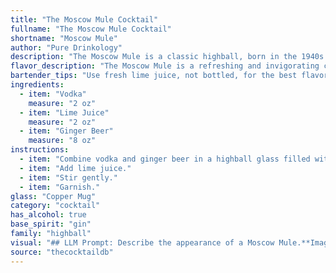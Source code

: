 ```yaml
---
title: "The Moscow Mule Cocktail"
fullname: "The Moscow Mule Cocktail"
shortname: "Moscow Mule"
author: "Pure Drinkology"
description: "The Moscow Mule is a classic highball, born in the 1940s from a partnership between Smirnoff Vodka and the G.F. Heublein Brothers. This refreshing concoction utilizes the simplicity of a vodka base with the invigorating kick of ginger ale and lime juice. "
flavor_description: "The Moscow Mule is a refreshing and invigorating cocktail. The vodka provides a smooth, clean base, while the lime juice adds a tart and citrusy kick. Ginger ale contributes a spicy, ginger-forward flavor and a bubbly texture. The combination creates a harmonious balance of sweet, sour, and spicy notes, making it a classic and beloved drink. "
bartender_tips: "Use fresh lime juice, not bottled, for the best flavor.  Chill your copper mugs beforehand.  Add the vodka and lime juice directly to the mug, then top with ginger ale and gently stir.  Use good quality ginger ale for a more complex taste.  Don't overfill the mug; leave room for ice and the ginger ale to fizz.  Garnish with a lime wheel and enjoy! "
ingredients:
  - item: "Vodka"
    measure: "2 oz"
  - item: "Lime Juice"
    measure: "2 oz"
  - item: "Ginger Beer"
    measure: "8 oz"
instructions:
  - item: "Combine vodka and ginger beer in a highball glass filled with ice."
  - item: "Add lime juice."
  - item: "Stir gently."
  - item: "Garnish."
glass: "Copper Mug"
category: "cocktail"
has_alcohol: true
base_spirit: "gin"
family: "highball"
visual: "## LLM Prompt: Describe the appearance of a Moscow Mule.**Imagine a tall, copper mug filled with a refreshing cocktail. The drink is a light, pale amber color with a subtle effervescence, giving it a hazy, sparkling quality.  A thin slice of lime rests on the rim, its green color contrasting beautifully with the copper.  The drink is topped with a generous amount of ice, which creates condensation on the outside of the mug, making it appear even colder and more inviting.****Bonus:**  * **Describe the texture of the drink:**  Is it smooth, bubbly, or slightly icy?* **Include details about the aroma:**  Does it have a strong ginger scent, a hint of lime, or a subtle vodka note? * **Mention any specific details you can see, like condensation, the type of ice, or the clarity of the drink.** "
source: "thecocktaildb"
---
```


